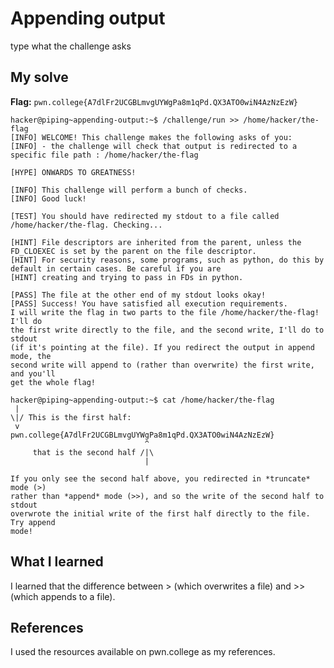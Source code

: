 # Appending output
type what the challenge asks

## My solve
**Flag:** `pwn.college{A7dlFr2UCGBLmvgUYWgPa8m1qPd.QX3ATO0wiN4AzNzEzW}`

```
hacker@piping~appending-output:~$ /challenge/run >> /home/hacker/the-flag
[INFO] WELCOME! This challenge makes the following asks of you:
[INFO] - the challenge will check that output is redirected to a specific file path : /home/hacker/the-flag

[HYPE] ONWARDS TO GREATNESS!

[INFO] This challenge will perform a bunch of checks.
[INFO] Good luck!

[TEST] You should have redirected my stdout to a file called /home/hacker/the-flag. Checking...

[HINT] File descriptors are inherited from the parent, unless the FD_CLOEXEC is set by the parent on the file descriptor.
[HINT] For security reasons, some programs, such as python, do this by default in certain cases. Be careful if you are
[HINT] creating and trying to pass in FDs in python.

[PASS] The file at the other end of my stdout looks okay!
[PASS] Success! You have satisfied all execution requirements.
I will write the flag in two parts to the file /home/hacker/the-flag! I'll do 
the first write directly to the file, and the second write, I'll do to stdout 
(if it's pointing at the file). If you redirect the output in append mode, the 
second write will append to (rather than overwrite) the first write, and you'll 
get the whole flag!

hacker@piping~appending-output:~$ cat /home/hacker/the-flag
 | 
\|/ This is the first half:
 v 
pwn.college{A7dlFr2UCGBLmvgUYWgPa8m1qPd.QX3ATO0wiN4AzNzEzW}
                              ^
     that is the second half /|\
                              |

If you only see the second half above, you redirected in *truncate* mode (>) 
rather than *append* mode (>>), and so the write of the second half to stdout 
overwrote the initial write of the first half directly to the file. Try append 
mode!
```

## What I learned
I learned that the  difference between > (which overwrites a file) and >> (which appends to a file).

## References 
I used the resources available on pwn.college as my references.

